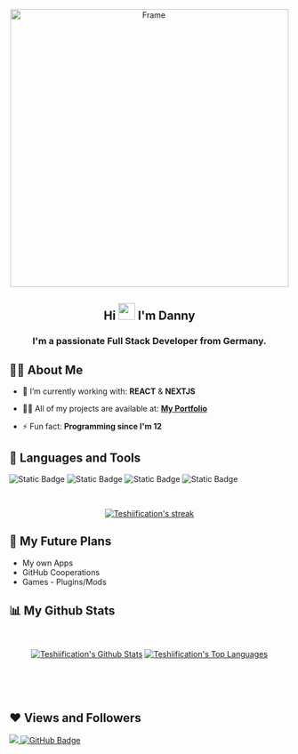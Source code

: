 <!-- HEADER -->
<section align="center">

<img width="500" alt="Frame" src="https://user-images.githubusercontent.com/54819795/157203729-a42d17e2-2bec-4c9c-bb6f-f31fbc505bbd.png">

<h1 align="center">Hi <img src="https://raw.githubusercontent.com/MartinHeinz/MartinHeinz/master/wave.gif" width="30px"> I'm Danny</h1>
<h3 align="center">I'm a passionate Full Stack Developer from Germany.</h3>

</section>

<!-- ABOUT ME -->

## 🙋‍♂️ About Me

- 🌱 I’m currently working with: **REACT** & **NEXTJS**

- 👨‍💻 All of my projects are available at: **[My Portfolio](https://danny-sinicco.de)**

- ⚡ Fun fact: **Programming since I'm 12**

<!-- INFORMATIONS -->

## 🚀 Languages and Tools

<p align="center">

![Static Badge](https://img.shields.io/badge/NPM-NPM?logo=npm&labelColor=white&color=%23CB3837)
![Static Badge](https://img.shields.io/badge/React-react?logo=react&logoColor=%2361DAFB&labelColor=white&color=%2361DAFB)
![Static Badge](https://img.shields.io/badge/TailwindCSS-TailwindCSS?logo=TailwindCSS&logoColor=%2306B6D4&labelColor=white&color=%2306B6D4)
![Static Badge](https://img.shields.io/badge/Supabase-Supabase?logo=Supabase&logoColor=%233FCF8E&labelColor=white&color=%233FCF8E)

</p>

<br/>

<p align="center">
    <a href="https://github.com/Teshiification/github-readme-streak-stats">
        <img title="🔥 Get streak stats for your profile at git.io/streak-stats" alt="Teshiification's streak" src="https://github-readme-streak-stats.herokuapp.com/?user=Teshiification&theme=synthwave&hide_border=true&stroke=0000&bg_color=0D1117"/>
    </a>
</p>

## 🌱 My Future Plans
<ul>
    <li>My own Apps</li>
    <li>GitHub Cooperations</li>
    <li>Games - Plugins/Mods</li>    
</ul>

## 📊 My Github Stats

<br/>
<p align="center">
  <a href="https://github.com/Teshiification/github-readme-stats"><img alt="Teshiification's Github Stats" src="https://github-readme-stats.vercel.app/api?username=Teshiification&show_icons=true&count_private=true&theme=synthwave&hide_border=true&bg_color=0D1117" /></a>
  <a href="https://github.com/Teshiification/github-readme-stats"><img alt="Teshiification's Top Languages" src="https://github-readme-stats.vercel.app/api/top-langs/?username=Teshiification&langs_count=4&count_private=true&layout=compact&theme=synthwave&hide_border=true&bg_color=0D1117" /></a>
</p>

<br/>
<br/>
<br/>

## ❤ Views and Followers

<a href="https://github.com/Meghna-DAS/github-profile-views-counter">
    <img src="https://komarev.com/ghpvc/?username=Teshiification">
</a>
<a href="https://github.com/Teshiification?tab=followers"><img src="https://img.shields.io/github/followers/Teshiification?label=Followers&style=social" alt="GitHub Badge"></a>
